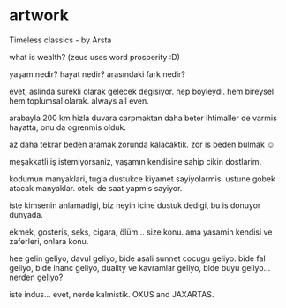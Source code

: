 # artwork
Timeless classics - by Arsta

what is wealth? (zeus uses word prosperity :D)


yaşam nedir? hayat nedir? arasındaki fark nedir?

evet, aslinda surekli olarak gelecek degisiyor. hep boyleydi. hem bireysel hem toplumsal olarak. always all even.


arabayla 200 km hizla duvara carpmaktan daha beter ihtimaller de varmis hayatta, onu da ogrenmis olduk. 

az daha tekrar beden aramak zorunda kalacaktik. zor is beden bulmak ☺

meşakkatli iş istemiyorsaniz, yaşamın kendisine sahip cikin dostlarim.

kodumun manyaklari, tugla dustukce kiyamet sayiyolarmis. ustune gobek atacak manyaklar. oteki de saat yapmis sayiyor.

iste kimsenin anlamadigi, biz neyin icine dustuk dedigi, bu is donuyor dunyada.

ekmek, gosteris, seks, cigara, ölüm... size konu. ama yasamin kendisi ve zaferleri, onlara konu.

hee gelin geliyo, davul geliyo, bide asali sunnet cocugu geliyo. bide fal geliyo, bide inanc geliyo, duality ve kavramlar geliyo, bide buyu geliyo... nerden geliyo?

iste indus... evet, nerde kalmistik. OXUS and JAXARTAS.
